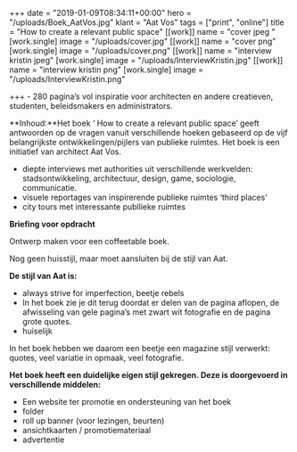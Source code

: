 +++
date = "2019-01-09T08:34:11+00:00"
hero = "/uploads/Boek_AatVos.jpg"
klant = "Aat Vos"
tags = ["print", "online"]
title = "How to create a relevant public space"
[[work]]
name = "cover jpeg "
[work.single]
image = "/uploads/cover.jpg"
[[work]]
name = "cover png"
[work.single]
image = "/uploads/cover.png"
[[work]]
name = "interview kristin jpeg"
[work.single]
image = "/uploads/InterviewKristin.jpg"
[[work]]
name = "interview kristin png"
[work.single]
image = "/uploads/InterviewKristin.png"

+++
\- 280 pagina’s vol inspiratie voor architecten en andere creatieven, studenten, beleidsmakers en administrators.

**Inhoud:**Het boek ‘ How to create a relevant public space’ geeft antwoorden op de vragen vanuit verschillende hoeken gebaseerd op de vijf belangrijkste ontwikkelingen/pijlers van publieke ruimtes. Het boek is een initiatief van architect Aat Vos.

* diepte interviews met authorities uit verschillende werkvelden: stadsontwikkeling, architectuur, design, game, sociologie, communicatie.
* visuele reportages van inspirerende publieke ruimtes ‘third places’
* city tours met interessante publlieke ruimtes

**Briefing voor opdracht**

Ontwerp maken voor een coffeetable boek.

Nog geen huisstijl, maar moet aansluiten bij de stijl van Aat.

**De stijl van Aat is:**

* always strive for imperfection, beetje rebels
* In het boek zie je dit terug doordat er delen van de pagina aflopen, de afwisseling van gele pagina’s met zwart wit fotografie en de pagina grote quotes.
* huiselijk

In het boek hebben we daarom een beetje een magazine stijl verwerkt: quotes, veel variatie in opmaak, veel fotografie.

**Het boek heeft een duidelijke eigen stijl gekregen. Deze is doorgevoerd in verschillende middelen:**

* Een website ter promotie en ondersteuning van het boek
* folder
* roll up banner (voor lezingen, beurten)
* ansichtkaarten / promotiemateriaal
* advertentie